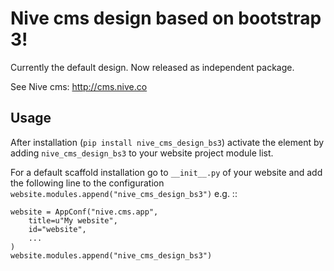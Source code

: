 
# Nive cms design based on bootstrap 3!

Currently the default design. Now released as independent package.

See Nive cms: http://cms.nive.co

## Usage

After installation (``pip install nive_cms_design_bs3``) activate the element by
adding ``nive_cms_design_bs3`` to your website project module list.

For a default scaffold installation go to `__init__.py` of your website
and add the following line to the configuration 
``website.modules.append("nive_cms_design_bs3")`` e.g. ::

    website = AppConf("nive.cms.app",
        title=u"My website", 
        id="website",
        ...
    )
    website.modules.append("nive_cms_design_bs3")
 


